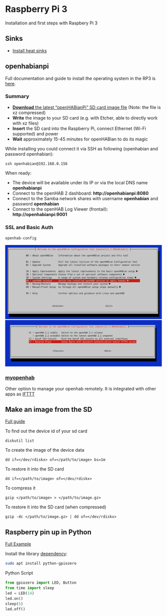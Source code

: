 # Raspberry Pi 3
Installation and first steps with Raspbery Pi 3

## Sinks
- [Install heat sinks](https://www.youtube.com/watch?v=e5yMbFIsDSU)

## openhabianpi 
Full documentation and guide to install the operating system in the RP3 is [here](http://docs.openhab.org/installation/openhabian.html#raspberry-pi).

### Summary
- [**Download** the latest “openHABianPi” SD card image file](https://github.com/openhab/openhabian/releases) (Note: the file is xz compressed)
- **Write** the image to your SD card (e.g. with Etcher, able to directly work with xz files)
- **Insert** the SD card into the Raspberry Pi, connect Ethernet (Wi-Fi supported) and power 
- **Wait** approximately 15-45 minutes for openHABian to do its magic

While installing you could connect it via SSH as following (openhabian and password openhabian):
```
ssh openhabian@192.168.0.156
```
When ready: 
- The device will be available under its IP or via the local DNS name **openhabianpi**
- Connect to the openHAB 2 dashboard: **http://openhabianpi:8080**
- Connect to the Samba network shares with username **openhabian** and password **openhabian**
- Connect to the openHAB Log Viewer (frontail): **http://openhabianpi:9001**

### SSL and Basic Auth 
```bash
openhab-config
```
![openhab-config for SSL and Basic Auth](../assets/openhab-ssl-1.png)
![openhab-config for SSL and Basic Auth](../assets/openhab-ssl-2.png)

### [myopenhab](https://myopenhab.org)
Other option to manage your openhab remotely. It is integrated with other apps as [IFTTT](https://ifttt.com/?)
    
## Make an image from the SD
[Full guide](https://raspberrypi.stackexchange.com/questions/311/how-do-i-backup-my-raspberry-pi)

To find out the device id of your sd card
```
diskutil list
``` 
To create the image of the device data
```
dd if=</dev/rdiskx> of=</path/to/image> bs=1m
``` 
To restore it into the SD card
```
dd if=</path/to/image> of=</dev/rdiskx>
``` 
To compress it 
```
gzip </path/to/image> > </path/to/image.gz>
``` 
To restore it into the SD card (when compressed)
```
gzip -dc </path/to/image.gz> | dd of=</dev/rdiskx>
``` 

## Raspberry pin up in Python

[Full Example](https://projects.raspberrypi.org/en/projects/python-quick-reaction-game)

Install the library [dependency](https://gpiozero.readthedocs.io/en/stable/installing.html  ):
```bash
sudo apt install python-gpiozero
```
Python Script
```python
from gpiozero import LED, Button
from time import sleep
led = LED(14)
led.on()
sleep(5)
led.off()
```